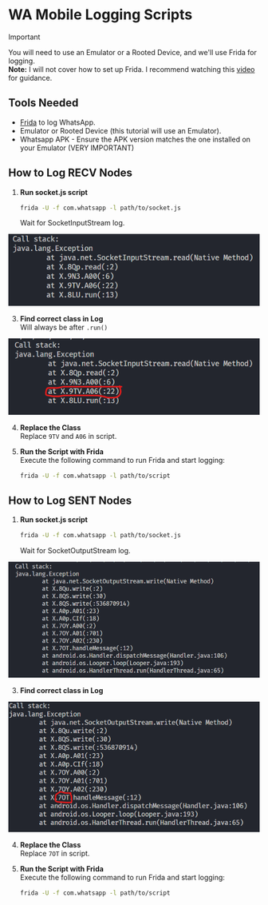 # WA Mobile Logging Scripts

> [!IMPORTANT]
> You will need to use an Emulator or a Rooted Device, and we'll use Frida for logging.  
> **Note:** I will not cover how to set up Frida. I recommend watching this [video](https://www.youtube.com/watch?v=RXw-4TymR5s) for guidance.

## Tools Needed

- [Frida](https://github.com/frida/frida) to log WhatsApp.
- Emulator or Rooted Device (this tutorial will use an Emulator).
- Whatsapp APK - Ensure the APK version matches the one installed on your Emulator (VERY IMPORTANT)

## How to Log RECV Nodes

1. **Run socket.js script**  

   ```bash
   frida -U -f com.whatsapp -l path/to/socket.js
   ```

   Wait for SocketInputStream log.

![callstack_sent](../assets/callstack_recv.png)

3. **Find correct class in Log**  
   Will always be after `.run()`

![class_sent](../assets/class_recv.png)

4. **Replace the Class**  
   Replace `9TV` and `A06` in script.

6. **Run the Script with Frida**  
   Execute the following command to run Frida and start logging:

   ```bash
   frida -U -f com.whatsapp -l path/to/script
   ```
## How to Log SENT Nodes

1. **Run socket.js script**  

   ```bash
   frida -U -f com.whatsapp -l path/to/socket.js
   ```

   Wait for SocketOutputStream log.

![callstack_sent](../assets/callstack_sent.png)

3. **Find correct class in Log**  

![class_sent](../assets/class_sent.png)

4. **Replace the Class**  
   Replace `7OT` in script.

6. **Run the Script with Frida**  
   Execute the following command to run Frida and start logging:

   ```bash
   frida -U -f com.whatsapp -l path/to/script
   ```
